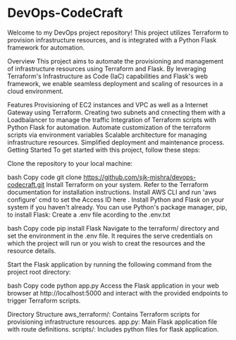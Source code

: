 # DevOps-CodeCraft
Welcome to my DevOps project repository! This project utilizes Terraform to provision infrastructure resources, and is integrated with a Python Flask framework for automation.

Overview
This project aims to automate the provisioning and management of infrastructure resources using Terraform and Flask. By leveraging Terraform's Infrastructure as Code (IaC) capabilities and Flask's web framework, we enable seamless deployment and scaling of resources in a cloud environment.

Features
Provisioning of EC2 instances and VPC as well as a Internet Gateway using Terraform.
Creating two subnets and cnnecting them with a Loadbalancer to manage the traffic
Integration of Terraform scripts with Python Flask for automation.
Automate customization of the terraform scripts via environment variables
Scalable architecture for managing infrastructure resources.
Simplified deployment and maintenance process.
Getting Started
To get started with this project, follow these steps:

Clone the repository to your local machine:

bash
Copy code
git clone https://github.com/sjk-mishra/devops-codecraft.git
Install Terraform on your system. Refer to the Terraform documentation for installation instructions.
Install AWS CLI and run 'aws configure' cmd to set the Access ID here .
Install Python and Flask on your system if you haven't already. You can use Python's package manager, pip, to install Flask:
Create a .env file acording to the .env.txt

bash
Copy code
pip install Flask
Navigate to the terraform/ directory and set the environment in the .env file. It requires the serve credentials on which the project will run or you wish to creat the resources and the resource details.

Start the Flask application by running the following command from the project root directory:

bash
Copy code
python app.py
Access the Flask application in your web browser at http://localhost:5000 and interact with the provided endpoints to trigger Terraform scripts.

Directory Structure
aws_terraform/: Contains Terraform scripts for provisioning infrastructure resources.
app.py: Main Flask application file with route definitions.
scripts/: Includes python files for flask application.
